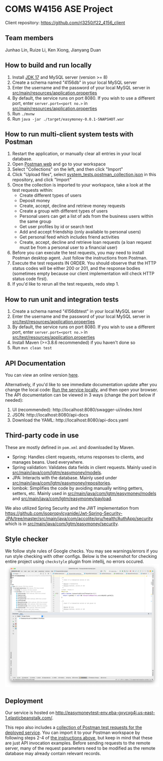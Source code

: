 # COMS W4156 ASE Project

Client repository: https://github.com/rl3250/f22_4156_client

## Team members

Junhao Lin, Ruize Li, Ken Xiong, Jianyang Duan

## How to build and run locally

1. Install [JDK 17](https://www.oracle.com/java/technologies/javase/jdk17-archive-downloads.html) and MySQL server (version >= 8)
2. Create a schema named "4156db" in your local MySQL server
3. Enter the username and the password of your local MySQL server in [src/main/resources/application.properties](src/main/resources/application.properties)
4. By default, the service runs on port 8080. If you wish to use a different port, enter `server.port=<port no.>` in [src/main/resources/application.properties](src/main/resources/application.properties)
5. Run `./mvnw`
6. Run `java -jar ./target/easymoney-0.0.1-SNAPSHOT.war`

## How to run multi-client system tests with Postman

1. Restart the application, or manually clear all entries in your local database.
2. Open [Postman web](https://web.postman.co/) and go to your workspace
3. Select "Collections" on the left, and then click "Import"
4. Click "Upload files", select [system_tests.postman_collection.json](system_tests.postman_collection.json) in this repository, and click "Import"
5. Once the collection is imported to your workspace, take a look at the test requests within:
   - Create different types of users
   - Deposit money
   - Create, accept, decline and retrieve money requests
   - Create a group with different types of users 
   - Personal users can get a list of ads from the business users within the same group
   - Get user profiles by id or search text
   - Add and accept friendship (only available to personal users)
   - Get personal feed which includes friend activities
   - Create, accept, decline and retrieve loan requests (a loan request must be from a personal user to a financial user)
6. Before you can execute the test requests, you may need to install Postman desktop agent. Just follow the instructions from Postman.
7. Execute the test requests IN ORDER. You should observe that the HTTP status codes will be either 200 or 201, and the response bodies (sometimes empty because our client implementation will check HTTP status code first).
8. If you'd like to rerun all the test requests, redo step 1.

## How to run unit and integration tests

1. Create a schema named "4156dbtest" in your local MySQL server
2. Enter the username and the password of your local MySQL server in [src/test/resources/application.properties](src/test/resources/application.properties)
3. By default, the service runs on port 8080. If you wish to use a different port, enter `server.port=<port no.>` in [src/test/resources/application.properties](src/test/resources/application.properties)
4. Install Maven (>=3.8.6 recommended) if you haven't done so
5. Run `mvn clean test`

## API Documentation

You can view an online version [here](https://app.swaggerhub.com/apis-docs/LHUN1660_1/COMS-W4156-Service).

Alternatively, if you'd like to see immediate documentation update after you change the local code: [Run the service locally](#how-to-build-and-run-locally), and then open your browser. The API documentation can be viewed in 3 ways (change the port below if needed):
1. UI (recommended): http://localhost:8080/swagger-ui/index.html
2. JSON: http://localhost:8080/api-docs
3. Download the YAML: http://localhost:8080/api-docs.yaml

## Third-party code in use

These are mostly defined in `pom.xml` and downloaded by Maven.

- Spring: Handles client requests, returns responses to clients, and manages beans. Used everywhere.
- Spring validation: Validates data fields in client requests. Mainly used in [src/main/java/com/lgtm/easymoney/models](src/main/java/com/lgtm/easymoney/models).
- JPA: Interacts with the database. Mainly used under [src/main/java/com/lgtm/easymoney/repositories](src/main/java/com/lgtm/easymoney/repositories).
- lombok: Simplifies the code by avoiding manually writing getters, setters, etc. Mainly used in [src/main/java/com/lgtm/easymoney/models](src/main/java/com/lgtm/easymoney/models) and [src/main/java/com/lgtm/easymoney/payload](src/main/java/com/lgtm/easymoney/payload).

We also utilized Spring Security and the JWT implementation from https://github.com/isopropylcyanide/Jwt-Spring-Security-JPA/tree/master/src/main/java/com/accolite/pru/health/AuthApp/security which is in [src/main/java/com/lgtm/easymoney/security](src/main/java/com/lgtm/easymoney/security).

## Style checker

We follow style rules of Google checks. You may see warnings/errors if you run style checking with other configs.
Below is the screenshot for checking entire project using `checkstyle` plugin from intellij, no errors occured.
![img.png](img.png)

## Deployment

Our service is hosted on <http://easymoneytest-env.eba-gxycxg4j.us-east-1.elasticbeanstalk.com/>.

This repo also includes a [collection of Postman test requests for the deployed service](remote_server_system_tests.postman_collection.json). You can import it to your Postman workspace by following steps 2-4 of [the instructions above](#how-to-run-multi-client-system-tests-with-postman), but keep in mind that these are just API invocation examples. Before sending requests to the remote server, many of the request parameters need to be modified as the remote database may already contain relevant records.

